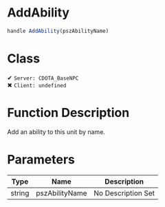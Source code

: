 # AddAbility
```js	
handle AddAbility(pszAbilityName)
```
# Class
✔ `Server: CDOTA_BaseNPC`  
✖ `Client: undefined`  

# Function Description
Add an ability to this unit by name.
# Parameters
Type|Name|Description
--|--|--
string|pszAbilityName|No Description Set
